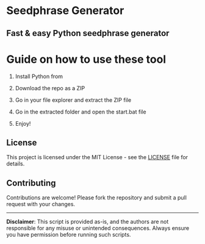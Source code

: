 # Seedphrase Generator       
          
## Fast & easy Python seedphrase generator         
              
# Guide on how to use these tool           
               
1. Install Python from           
   
2. Download the repo as a ZIP        
    
3. Go in your file explorer and extract the ZIP file      
          
4. Go in the extracted folder and open the start.bat file      
         
5. Enjoy!         
            
## License             
      
This project is licensed under the MIT License - see the [LICENSE](LICENSE) file for details.                  
    
## Contributing     
        
Contributions are welcome! Please fork the repository and submit a pull request with your changes.             
         
---       
        
**Disclaimer**: This script is provided as-is, and the authors are not responsible for any misuse or unintended consequences. Always ensure you have permission before running such scripts.            